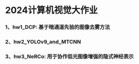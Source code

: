 # 2024计算机视觉大作业
### 1、hw1_DCP: 基于暗通道先验的图像去雾方法
### 2、hw2_YOLOv9_and_MTCNN
### 3、hw3_NeRCo: 用于协作低光图像增强的隐式神经表示
